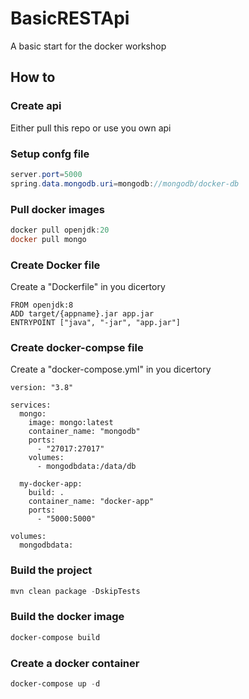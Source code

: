 # BasicRESTApi
A basic start for the docker workshop

## How to
### Create api
Either pull this repo or use you own api

### Setup confg file
``` java
server.port=5000
spring.data.mongodb.uri=mongodb://mongodb/docker-db
```

### Pull docker images
``` powershell
docker pull openjdk:20
docker pull mongo
```

### Create Docker file
Create a "Dockerfile" in you dicertory
```
FROM openjdk:8
ADD target/{appname}.jar app.jar
ENTRYPOINT ["java", "-jar", "app.jar"]
```

### Create docker-compse file
Create a "docker-compose.yml" in you dicertory
```
version: "3.8"

services:
  mongo:
    image: mongo:latest
    container_name: "mongodb"
    ports:
      - "27017:27017"
    volumes:
      - mongodbdata:/data/db

  my-docker-app:
    build: .
    container_name: "docker-app"
    ports:
      - "5000:5000"

volumes:
  mongodbdata:
```

### Build the project
``` powershell
mvn clean package -DskipTests
```

### Build the docker image
``` powershell
docker-compose build
```

### Create a docker container
``` powershell
docker-compose up -d
```

